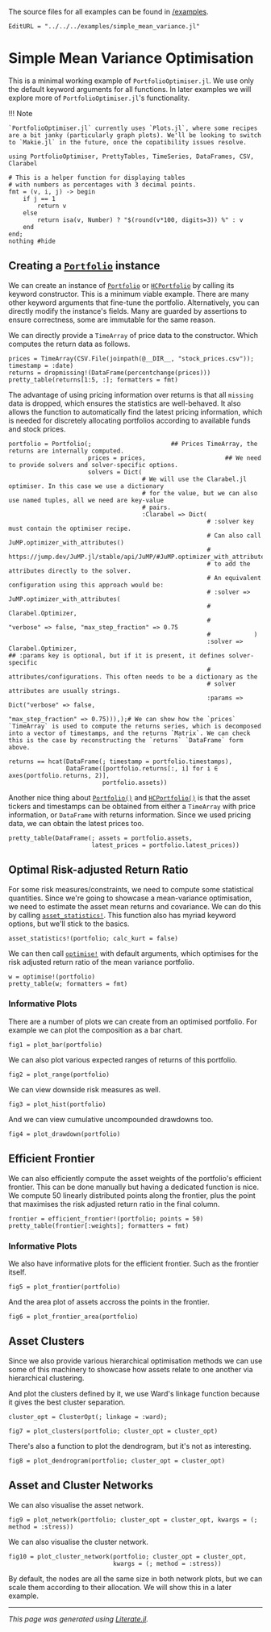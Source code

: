 The source files for all examples can be found in [/examples](https://github.com/dcelisgarza/PortfolioOptimiser.jl/tree/main/examples/).

```@meta
EditURL = "../../../examples/simple_mean_variance.jl"
```

# Simple Mean Variance Optimisation

This is a minimal working example of `PortfolioOptimiser.jl`. We use only the default keyword arguments for all functions. In later examples we will explore more of `PortfolioOptimiser.jl`'s functionality.

!!! Note
    
    `PortfolioOptimiser.jl` currently uses `Plots.jl`, where some recipes are a bit janky (particularly graph plots). We'll be looking to switch to `Makie.jl` in the future, once the copatibility issues resolve.

````@example simple_mean_variance
using PortfolioOptimiser, PrettyTables, TimeSeries, DataFrames, CSV, Clarabel

# This is a helper function for displaying tables
# with numbers as percentages with 3 decimal points.
fmt = (v, i, j) -> begin
    if j == 1
        return v
    else
        return isa(v, Number) ? "$(round(v*100, digits=3)) %" : v
    end
end;
nothing #hide
````

## Creating a [`Portfolio`](@ref) instance

We can create an instance of [`Portfolio`](@ref) or [`HCPortfolio`](@ref) by calling its keyword constructor. This is a minimum viable example. There are many other keyword arguments that fine-tune the portfolio. Alternatively, you can directly modify the instance's fields. Many are guarded by assertions to ensure correctness, some are immutable for the same reason.

We can directly provide a `TimeArray` of price data to the constructor. Which computes the return data as follows.

````@example simple_mean_variance
prices = TimeArray(CSV.File(joinpath(@__DIR__, "stock_prices.csv")); timestamp = :date)
returns = dropmissing!(DataFrame(percentchange(prices)))
pretty_table(returns[1:5, :]; formatters = fmt)
````

The advantage of using pricing information over returns is that all `missing` data is dropped, which ensures the statistics are well-behaved. It also allows the function to automatically find the latest pricing information, which is needed for discretely allocating portfolios according to available funds and stock prices.

````@example simple_mean_variance
portfolio = Portfolio(;                      ## Prices TimeArray, the returns are internally computed.
                      prices = prices,                      ## We need to provide solvers and solver-specific options.
                      solvers = Dict(
                                     # We will use the Clarabel.jl optimiser. In this case we use a dictionary
                                     # for the value, but we can also use named tuples, all we need are key-value
                                     # pairs.
                                     :Clarabel => Dict(
                                                       # :solver key must contain the optimiser recipe.
                                                       # Can also call JuMP.optimizer_with_attributes()
                                                       # https://jump.dev/JuMP.jl/stable/api/JuMP/#JuMP.optimizer_with_attributes
                                                       # to add the attributes directly to the solver.
                                                       # An equivalent configuration using this approach would be:
                                                       # :solver => JuMP.optimizer_with_attributes(
                                                       #               Clarabel.Optimizer,
                                                       #               "verbose" => false, "max_step_fraction" => 0.75
                                                       #            )
                                                       :solver => Clarabel.Optimizer,                                                       ## :params key is optional, but if it is present, it defines solver-specific
                                                       # attributes/configurations. This often needs to be a dictionary as the
                                                       # solver attributes are usually strings.
                                                       :params => Dict("verbose" => false,
                                                                       "max_step_fraction" => 0.75))),);# We can show how the `prices` `TimeArray` is used to compute the returns series, which is decomposed into a vector of timestamps, and the returns `Matrix`. We can check this is the case by reconstructing the `returns` `DataFrame` form above.

returns == hcat(DataFrame(; timestamp = portfolio.timestamps),
                DataFrame([portfolio.returns[:, i] for i ∈ axes(portfolio.returns, 2)],
                          portfolio.assets))
````

Another nice thing about [`Portfolio()`](@ref) and [`HCPortfolio()`](@ref) is that the asset tickers and timestamps can be obtained from either a `TimeArray` with price information, or `DataFrame` with returns information. Since we used pricing data, we can obtain the latest prices too.

````@example simple_mean_variance
pretty_table(DataFrame(; assets = portfolio.assets,
                       latest_prices = portfolio.latest_prices))
````

## Optimal Risk-adjusted Return Ratio

For some risk measures/constraints, we need to compute some statistical quantities. Since we're going to showcase a mean-variance optimisation, we need to estimate the asset mean returns and covariance. We can do this by calling [`asset_statistics!`](@ref). This function also has myriad keyword options, but we'll stick to the basics.

````@example simple_mean_variance
asset_statistics!(portfolio; calc_kurt = false)
````

We can then call [`optimise!`](@ref) with default arguments, which optimises for the risk adjusted return ratio of the mean variance portfolio.

````@example simple_mean_variance
w = optimise!(portfolio)
pretty_table(w; formatters = fmt)
````

### Informative Plots

There are a number of plots we can create from an optimised portfolio. For example we can plot the composition as a bar chart.

````@example simple_mean_variance
fig1 = plot_bar(portfolio)
````

We can also plot various expected ranges of returns of this portfolio.

````@example simple_mean_variance
fig2 = plot_range(portfolio)
````

We can view downside risk measures as well.

````@example simple_mean_variance
fig3 = plot_hist(portfolio)
````

And we can view cumulative uncompounded drawdowns too.

````@example simple_mean_variance
fig4 = plot_drawdown(portfolio)
````

## Efficient Frontier

We can also efficiently compute the asset weights of the portfolio's efficient frontier. This can be done manually but having a dedicated function is nice. We compute 50 linearly distributed points along the frontier, plus the point that maximises the risk adjusted return ratio in the final column.

````@example simple_mean_variance
frontier = efficient_frontier!(portfolio; points = 50)
pretty_table(frontier[:weights]; formatters = fmt)
````

### Informative Plots

We also have informative plots for the efficient frontier. Such as the frontier itself.

````@example simple_mean_variance
fig5 = plot_frontier(portfolio)
````

And the area plot of assets accross the points in the frontier.

````@example simple_mean_variance
fig6 = plot_frontier_area(portfolio)
````

## Asset Clusters

Since we also provide various hierarchical optimisation methods we can use some of this machinery to showcase how assets relate to one another via hierarchical clustering.

And plot the clusters defined by it, we use Ward's linkage function because it gives the best cluster separation.

````@example simple_mean_variance
cluster_opt = ClusterOpt(; linkage = :ward);

fig7 = plot_clusters(portfolio; cluster_opt = cluster_opt)
````

There's also a function to plot the dendrogram, but it's not as interesting.

````@example simple_mean_variance
fig8 = plot_dendrogram(portfolio; cluster_opt = cluster_opt)
````

## Asset and Cluster Networks

We can also visualise the asset network.

````@example simple_mean_variance
fig9 = plot_network(portfolio; cluster_opt = cluster_opt, kwargs = (; method = :stress))
````

We can also visualise the cluster network.

````@example simple_mean_variance
fig10 = plot_cluster_network(portfolio; cluster_opt = cluster_opt,
                             kwargs = (; method = :stress))
````

By default, the nodes are all the same size in both network plots, but we can scale them according to their allocation. We will show this in a later example.

* * *

*This page was generated using [Literate.jl](https://github.com/fredrikekre/Literate.jl).*

